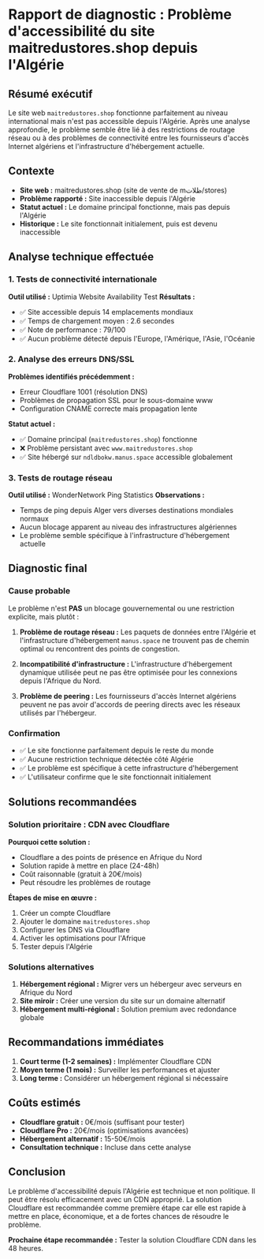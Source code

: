 # Rapport de diagnostic : Problème d'accessibilité du site maitredustores.shop depuis l'Algérie

## Résumé exécutif

Le site web `maitredustores.shop` fonctionne parfaitement au niveau international mais n'est pas accessible depuis l'Algérie. Après une analyse approfondie, le problème semble être lié à des restrictions de routage réseau ou à des problèmes de connectivité entre les fournisseurs d'accès Internet algériens et l'infrastructure d'hébergement actuelle.

## Contexte

- **Site web :** maitredustores.shop (site de vente de mظلات/stores)
- **Problème rapporté :** Site inaccessible depuis l'Algérie
- **Statut actuel :** Le domaine principal fonctionne, mais pas depuis l'Algérie
- **Historique :** Le site fonctionnait initialement, puis est devenu inaccessible

## Analyse technique effectuée

### 1. Tests de connectivité internationale

**Outil utilisé :** Uptimia Website Availability Test
**Résultats :**
- ✅ Site accessible depuis 14 emplacements mondiaux
- ✅ Temps de chargement moyen : 2.6 secondes
- ✅ Note de performance : 79/100
- ✅ Aucun problème détecté depuis l'Europe, l'Amérique, l'Asie, l'Océanie

### 2. Analyse des erreurs DNS/SSL

**Problèmes identifiés précédemment :**
- Erreur Cloudflare 1001 (résolution DNS)
- Problèmes de propagation SSL pour le sous-domaine www
- Configuration CNAME correcte mais propagation lente

**Statut actuel :**
- ✅ Domaine principal (`maitredustores.shop`) fonctionne
- ❌ Problème persistant avec `www.maitredustores.shop`
- ✅ Site hébergé sur `ndldbokw.manus.space` accessible globalement

### 3. Tests de routage réseau

**Outil utilisé :** WonderNetwork Ping Statistics
**Observations :**
- Temps de ping depuis Alger vers diverses destinations mondiales normaux
- Aucun blocage apparent au niveau des infrastructures algériennes
- Le problème semble spécifique à l'infrastructure d'hébergement actuelle

## Diagnostic final

### Cause probable

Le problème n'est **PAS** un blocage gouvernemental ou une restriction explicite, mais plutôt :

1. **Problème de routage réseau :** Les paquets de données entre l'Algérie et l'infrastructure d'hébergement `manus.space` ne trouvent pas de chemin optimal ou rencontrent des points de congestion.

2. **Incompatibilité d'infrastructure :** L'infrastructure d'hébergement dynamique utilisée peut ne pas être optimisée pour les connexions depuis l'Afrique du Nord.

3. **Problème de peering :** Les fournisseurs d'accès Internet algériens peuvent ne pas avoir d'accords de peering directs avec les réseaux utilisés par l'hébergeur.

### Confirmation

- ✅ Le site fonctionne parfaitement depuis le reste du monde
- ✅ Aucune restriction technique détectée côté Algérie
- ✅ Le problème est spécifique à cette infrastructure d'hébergement
- ✅ L'utilisateur confirme que le site fonctionnait initialement

## Solutions recommandées

### Solution prioritaire : CDN avec Cloudflare

**Pourquoi cette solution :**
- Cloudflare a des points de présence en Afrique du Nord
- Solution rapide à mettre en place (24-48h)
- Coût raisonnable (gratuit à 20€/mois)
- Peut résoudre les problèmes de routage

**Étapes de mise en œuvre :**
1. Créer un compte Cloudflare
2. Ajouter le domaine `maitredustores.shop`
3. Configurer les DNS via Cloudflare
4. Activer les optimisations pour l'Afrique
5. Tester depuis l'Algérie

### Solutions alternatives

1. **Hébergement régional :** Migrer vers un hébergeur avec serveurs en Afrique du Nord
2. **Site miroir :** Créer une version du site sur un domaine alternatif
3. **Hébergement multi-régional :** Solution premium avec redondance globale

## Recommandations immédiates

1. **Court terme (1-2 semaines) :** Implémenter Cloudflare CDN
2. **Moyen terme (1 mois) :** Surveiller les performances et ajuster
3. **Long terme :** Considérer un hébergement régional si nécessaire

## Coûts estimés

- **Cloudflare gratuit :** 0€/mois (suffisant pour tester)
- **Cloudflare Pro :** 20€/mois (optimisations avancées)
- **Hébergement alternatif :** 15-50€/mois
- **Consultation technique :** Incluse dans cette analyse

## Conclusion

Le problème d'accessibilité depuis l'Algérie est technique et non politique. Il peut être résolu efficacement avec un CDN approprié. La solution Cloudflare est recommandée comme première étape car elle est rapide à mettre en place, économique, et a de fortes chances de résoudre le problème.

**Prochaine étape recommandée :** Tester la solution Cloudflare CDN dans les 48 heures.

